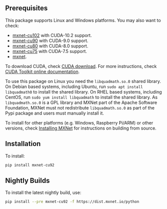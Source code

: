 <!--- Licensed to the Apache Software Foundation (ASF) under one -->
<!--- or more contributor license agreements.  See the NOTICE file -->
<!--- distributed with this work for additional information -->
<!--- regarding copyright ownership.  The ASF licenses this file -->
<!--- to you under the Apache License, Version 2.0 (the -->
<!--- "License"); you may not use this file except in compliance -->
<!--- with the License.  You may obtain a copy of the License at -->

<!---   http://www.apache.org/licenses/LICENSE-2.0 -->

<!--- Unless required by applicable law or agreed to in writing, -->
<!--- software distributed under the License is distributed on an -->
<!--- "AS IS" BASIS, WITHOUT WARRANTIES OR CONDITIONS OF ANY -->
<!--- KIND, either express or implied.  See the License for the -->
<!--- specific language governing permissions and limitations -->
<!--- under the License. -->

Prerequisites
-------------
This package supports Linux and Windows platforms. You may also want to check:
- [mxnet-cu102](https://pypi.python.org/pypi/mxnet-cu102/) with CUDA-10.2 support.
- [mxnet-cu90](https://pypi.python.org/pypi/mxnet-cu90/) with CUDA-9.0 support.
- [mxnet-cu80](https://pypi.python.org/pypi/mxnet-cu80/) with CUDA-8.0 support.
- [mxnet-cu75](https://pypi.python.org/pypi/mxnet-cu75/) with CUDA-7.5 support.
- [mxnet](https://pypi.python.org/pypi/mxnet/).

To download CUDA, check [CUDA download](https://developer.nvidia.com/cuda-downloads). For more instructions, check [CUDA Toolkit online documentation](http://docs.nvidia.com/cuda/index.html).

To use this package on Linux you need the `libquadmath.so.0` shared library. On
Debian based systems, including Ubuntu, run `sudo apt install libquadmath0` to
install the shared library. On RHEL based systems, including CentOS, run `sudo
yum install libquadmath` to install the shared library. As `libquadmath.so.0` is
a GPL library and MXNet part of the Apache Software Foundation, MXNet must not
redistribute `libquadmath.so.0` as part of the Pypi package and users must
manually install it.

To install for other platforms (e.g. Windows, Raspberry Pi/ARM) or other versions, check [Installing MXNet](https://mxnet.apache.org/versions/master/install/index.html) for instructions on building from source.

Installation
------------
To install:
```bash
pip install mxnet-cu92
```

Nightly Builds
--------------
To install the latest nightly build, use:
```bash
pip install --pre mxnet-cu92 -f https://dist.mxnet.io/python
```
